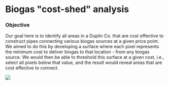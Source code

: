 # Biogas "cost-shed" analysis

### Objective

Our goal here is to identify all areas in a Duplin Co. that are cost effective to construct pipes connecting various biogas sources at a given price point. We aimed to do this by developing a surface where each pixel represents the minimum cost to deliver biogas to that location - from any biogas source. We would then be able to threshold this surface at a given cost, i.e., select all pixels below that value, and the result would reveal areas that are cost effective to connect. 

![](C:\Workspace\Gits\BioGas_optimization\docs\CostSheds.assets\Surface3d.png)